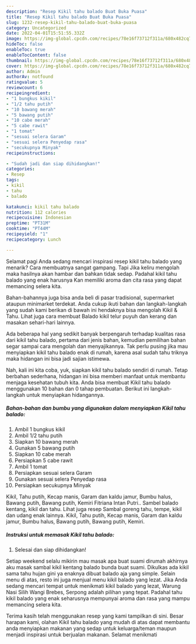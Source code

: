 ```yaml
---
description: "Resep Kikil tahu balado Buat Buka Puasa"
title: "Resep Kikil tahu balado Buat Buka Puasa"
slug: 1232-resep-kikil-tahu-balado-buat-buka-puasa
category: Uncategorized
date: 2022-04-01T15:51:55.332Z
image: https://img-global.cpcdn.com/recipes/78e16f73712f311a/680x482cq70/kikil-tahu-balado-foto-resep-utama.jpg
hideToc: false
enableToc: true
enableTocContent: false
thumbnail: https://img-global.cpcdn.com/recipes/78e16f73712f311a/680x482cq70/kikil-tahu-balado-foto-resep-utama.jpg
cover: https://img-global.cpcdn.com/recipes/78e16f73712f311a/680x482cq70/kikil-tahu-balado-foto-resep-utama.jpg
author: Admin
authorAv: notfound
ratingvalue: 5
reviewcount: 6
recipeingredient:
- "1 bungkus kikil"
- "1/2 tahu putih"
- "10 bawang merah"
- "5 bawang putih"
- "10 cabe merah"
- "5 cabe rawit"
- "1 tomat"
- "sesuai selera Garam"
- "sesuai selera Penyedap rasa"
- "secukupnya Minyak"
recipeinstructions:

- "Sudah jadi dan siap dihidangkan!"
categories:
- Resep
tags:
- kikil
- tahu
- balado

katakunci: kikil tahu balado 
nutrition: 112 calories
recipecuisine: Indonesian
preptime: "PT31M"
cooktime: "PT44M"
recipeyield: "1"
recipecategory: Lunch

---
```



Selamat pagi Anda sedang mencari inspirasi resep kikil tahu balado yang menarik? Cara membuatnya sangat gampang. Tapi Jika keliru mengolah maka hasilnya akan hambar dan bahkan tidak sedap. Padahal kikil tahu balado yang enak harusnya Kan memiliki aroma dan cita rasa yang dapat memancing selera kita.


Bahan-bahannya juga bisa anda beli di pasar tradisional, supermarket ataupun minimarket terdekat. Anda cukup ikuti bahan dan langkah-langkah yang sudah kami berikan di bawah ini hendaknya bisa mengolah Kikil &amp; Tahu. Lihat juga cara membuat Balado kikil telur puyuh dan kerang dan masakan sehari-hari lainnya.

Ada beberapa hal yang sedikit banyak berpengaruh terhadap kualitas rasa dari kikil tahu balado, pertama dari jenis bahan, kemudian pemilihan bahan segar sampai cara mengolah dan menyajikannya. Tak perlu pusing jika mau menyiapkan kikil tahu balado enak di rumah, karena asal sudah tahu triknya maka hidangan ini bisa jadi sajian istimewa.


Nah, kali ini kita coba, yuk, siapkan kikil tahu balado sendiri di rumah. Tetap berbahan sederhana, hidangan ini bisa memberi manfaat untuk membantu menjaga kesehatan tubuh kita. Anda bisa membuat Kikil tahu balado menggunakan 10 bahan dan 0 tahap pembuatan. Berikut ini langkah-langkah untuk menyiapkan hidangannya.

<!--inarticleads1-->

##### Bahan-bahan dan bumbu yang digunakan dalam menyiapkan Kikil tahu balado:

1. Ambil 1 bungkus kikil
1. Ambil 1/2 tahu putih
1. Siapkan 10 bawang merah
1. Gunakan 5 bawang putih
1. Siapkan 10 cabe merah
1. Persiapkan 5 cabe rawit
1. Ambil 1 tomat
1. Persiapkan sesuai selera Garam
1. Gunakan sesuai selera Penyedap rasa
1. Persiapkan secukupnya Minyak


Kikil, Tahu putih, Kecap manis, Garam dan kaldu jamur, Bumbu halus, Bawang putih, Bawang putih, Kemiri Fitriana Intan Putri.. Sambel balado kentang, kikil dan tahu. Lihat juga resep Sambal goreng tahu, tempe, kikil dan udang enak lainnya. Kikil, Tahu putih, Kecap manis, Garam dan kaldu jamur, Bumbu halus, Bawang putih, Bawang putih, Kemiri. 

<!--inarticleads2-->

##### Instruksi untuk memasak Kikil tahu balado:


1. Selesai dan siap dihidangkan!

Setiap weekend selalu mikirin mau masak apa buat suami dirumah akhirnya aku masak sambal kikil kentang balado bunda buat suami. Dikulkas ada kikil sama tahu hujan gini ya enaknya dibuat balado aja yang simple. Selain menu di atas, resto ini juga menjual menu kikil balado yang lezat. Jika Anda sedang mencari tempat untuk menikmati kikil balado yang lezat, Warung Nasi Silih Wangi Brebes, Serpong adalah pilihan yang tepat. Padahal tahu kikil balado yang enak seharusnya mempunyai aroma dan rasa yang mampu memancing selera kita. 

Terima kasih telah menggunakan resep yang kami tampilkan di sini. Besar harapan kami, olahan Kikil tahu balado yang mudah di atas dapat membantu anda menyiapkan makanan yang sedap untuk keluarga/teman maupun menjadi inspirasi untuk berjualan makanan. Selamat menikmati
